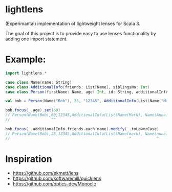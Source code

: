 # lightlens

(Experimantal) implementation of lightweight lenses for Scala 3.

The goal of this project is to provide easy to use lenses functionality by adding one import statement.

# Example:
```scala
import lightlens.*

case class Name(name: String)
case class AdditionalInfo(friends: List[Name], siblingsNo: Int)
case class Person(firstName: Name, age: Int, id: String, additionalInfo: AdditionalInfo)

val bob = Person(Name("Bob"), 25, "12345", AdditionalInfo(List(Name("Mark"), Name("Anna")), 3))

bob.focus(_.age).set(60)
// Person(Name(Bob),60,12345,AdditionalInfo(List(Name(Mark), Name(Anna)),3))
//                  ^^

bob.focus(_.additionalInfo.friends.each.name).modify(_.toLowerCase)
// Person(Name(Bob),25,12345,AdditionalInfo(List(Name(mark), Name(anna)),3))
//                                                    ^           ^
```

# Inspiration
- https://github.com/ekmett/lens
- https://github.com/softwaremill/quicklens
- https://github.com/optics-dev/Monocle